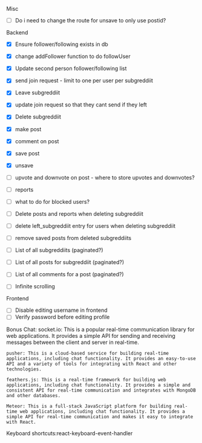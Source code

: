 Misc
- [ ] Do i need to change the route for unsave to only use postid?

Backend
- [x] Ensure follower/following exists in db
- [x] change addFollower function to do followUser 
- [x] Update second person follower/following list
- [x] send join request - limit to one per user per subgreddiit
- [x] Leave subgreddiit
- [x] update join request so that they cant send if they left
- [x] Delete subgreddiit
- [x] make post
- [x] comment on post
- [x] save post
- [x] unsave 
- [ ] upvote and downvote on post - where to store upvotes and downvotes?
- [ ] reports
- [ ] what to do for blocked users?
- [ ] Delete posts and reports when deleting subgreddiit
- [ ] delete left_subgreddiit entry for users when deleting subgreddiit
- [ ] remove saved posts from deleted subgreddiits
- [ ] List of all subgreddiits (paginated?)
- [ ] List of all posts for subgreddiit (paginated?)
- [ ] List of all comments for a post (paginated?)
- [ ] Infinite scrolling


Frontend
- [ ] Disable editing username in frontend
- [ ] Verify password before editing profile

Bonus
Chat:
    socket.io: This is a popular real-time communication library for web applications. It provides a simple API for sending and receiving messages between the client and server in real-time.

    pusher: This is a cloud-based service for building real-time applications, including chat functionality. It provides an easy-to-use API and a variety of tools for integrating with React and other technologies.

    feathers.js: This is a real-time framework for building web applications, including chat functionality. It provides a simple and consistent API for real-time communication and integrates with MongoDB and other databases.

    Meteor: This is a full-stack JavaScript platform for building real-time web applications, including chat functionality. It provides a simple API for real-time communication and makes it easy to integrate with React.

Keyboard shortcuts:react-keyboard-event-handler